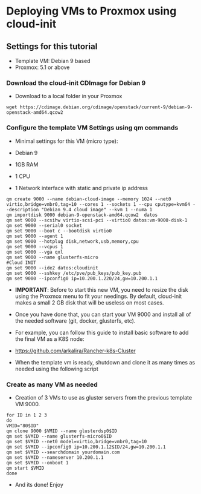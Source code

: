 # Deploying VMs to Proxmox using cloud-init

## Settings for this tutorial

 - Template VM: Debian 9 based
 - Proxmox: 5.1 or above

### Download the cloud-init CDImage for Debian 9

 - Download to a local folder in your Proxmox

```
wget https://cdimage.debian.org/cdimage/openstack/current-9/debian-9-openstack-amd64.qcow2
```

### Configure the template VM Settings using qm commands

 - Minimal settings for this VM (micro type):

  - Debian 9
  - 1GB RAM
  - 1 CPU
  - 1 Network interface with static and private ip address

```
qm create 9000 --name debian-cloud-image --memory 1024 --net0 virtio,bridge=vmbr0,tag=10 --cores 1 --sockets 1 --cpu cputype=kvm64 --description "Debian 9.4 cloud image" --kvm 1 --numa 1
qm importdisk 9000 debian-9-openstack-amd64.qcow2  datos
qm set 9000 --scsihw virtio-scsi-pci --virtio0 datos:vm-9000-disk-1
qm set 9000 --serial0 socket
qm set 9000 --boot c --bootdisk virtio0
qm set 9000 --agent 1
qm set 9000 --hotplug disk,network,usb,memory,cpu
qm set 9000 --vcpus 1
qm set 9000 --vga qxl
qm set 9000 --name glusterfs-micro
#Cloud INIT
qm set 9000 --ide2 datos:cloudinit
qm set 9000 --sshkey /etc/pve/pub_keys/pub_key.pub
qm set 9000 --ipconfig0 ip=10.200.1.220/24,gw=10.200.1.1
```
 - **IMPORTANT**: Before to start this new VM, you need to resize the disk using the Proxmox menu to fit your needings. By default, cloud-init makes a small 2 GB disk that will be useless on most cases.

 - Once you have done that, you can start your VM 9000 and install all of the needed software (git, docker, glusterfs, etc).

  - For example, you can follow this guide to install basic software to add the final VM as a K8S node:
   - https://github.com/arkalira/Rancher-k8s-Cluster

 - When the template vm is ready, shutdown and clone it as many times as needed using the following script
### Create as many VM as needed

 - Creation of 3 VMs to use as gluster servers from the previous template VM 9000.

```
for ID in 1 2 3
do
VMID="80$ID"
qm clone 9000 $VMID --name glusterdsp0$ID
qm set $VMID --name glusterfs-micro0$ID
qm set $VMID --net0 model=virtio,bridge=vmbr0,tag=10
qm set $VMID --ipconfig0 ip=10.200.1.12$ID/24,gw=10.200.1.1
qm set $VMID --searchdomain yourdomain.com
qm set $VMID --nameserver 10.200.1.1
qm set $VMID --onboot 1
qm start $VMID
done
```
 - And its done! Enjoy

